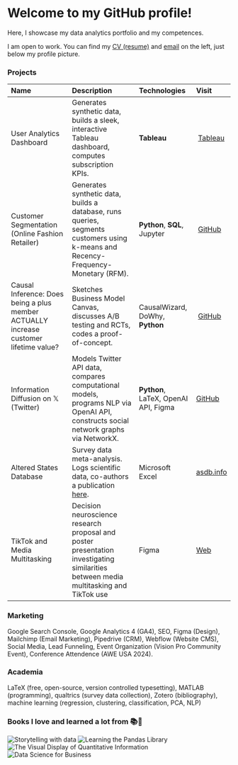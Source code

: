 # Welcome to my GitHub profile!
Here, I showcase my data analytics portfolio and my competences.

I am open to work. You can find my <a href="https://ekinderdiyok.github.io/cv" target="_blank">CV (resume)</a> and [email](mailto:ekin.derdiyok@icloud.com) on the left, just below my profile picture.

### Projects
| Name | Description | Technologies | Visit |
| :--- | :---------- | :----------- | :---- |
| User Analytics Dashboard | Generates synthetic data, builds a sleek, interactive Tableau dashboard, computes subscription KPIs. | **Tableau** | [Tableau](https://public.tableau.com/app/profile/ekinderdiyok/viz/UserAnalyticsDashboard_17258945368250/UserAnalyticsDashboard)
| Customer Segmentation (Online Fashion Retailer) | Generates synthetic data, builds a database, runs queries, segments customers using k-means and Recency-Frequency-Monetary (RFM). | **Python**, **SQL**, Jupyter | [GitHub](https://github.com/ekinderdiyok/customer-segmentation)
| Causal Inference: Does being a plus member ACTUALLY increase customer lifetime value? | Sketches Business Model Canvas, discusses A/B testing and RCTs, codes a proof-of-concept.   | CausalWizard, DoWhy, **Python** | [GitHub](https://github.com/ekinderdiyok/causal-inference)
| Information Diffusion on 𝕏 (Twitter) | Models Twitter API data, compares computational models, programs NLP via OpenAI API, constructs social network graphs via NetworkX. | **Python**, LaTeX, OpenAI API, Figma | [GitHub](https://github.com/ekinderdiyok/information-diffusion-on-twitter) |
| Altered States Database | Survey data meta-analysis. Logs scientific data, co-authors a publication [here](https://www.nature.com/articles/s41597-022-01822-4). | Microsoft Excel | [asdb.info](https://asdb.info) |
| TikTok and Media Multitasking | Decision neuroscience research proposal and poster presentation investigating similarities between media multitasking and TikTok use | Figma | [Web](https://ekinderdiyok.github.io/tiktok-and-media-multitasking/) |

### Marketing
Google Search Console, Google Analytics 4 (GA4), SEO, Figma (Design), Mailchimp (Email Marketing), Pipedrive (CRM), Webflow (Website CMS), Social Media, Lead Funneling, Event Organization (Vision Pro Community Event), Conference Attendence (AWE USA 2024).

### Academia
LaTeX (free, open-source, version controlled typesetting), MATLAB (programming), qualtrics (survey data collection), Zotero (bibliography), machine learning (regression, clustering, classification, PCA, NLP)

### Books I love and learned a lot from 📚🐛
![Storytelling with data](https://drive.google.com/thumbnail?id=12Awyy36mNOVRb3FgWeBJSwm4HRPemh37) 
![Learning the Pandas Library](https://drive.google.com/thumbnail?id=12npdlqdtQzBsq6JkuMEzAx_AyVtAfSls) 
![The Visual Display of Quantitative Information](https://drive.google.com/thumbnail?id=1LfDjmb6BPx_9_0obdAk-WDbvKyLCIp-Q) 
![Data Science for Business](https://drive.google.com/thumbnail?id=1mEHbUa0YJf6HMzr5V_cUnXj85LkdI1wk)
